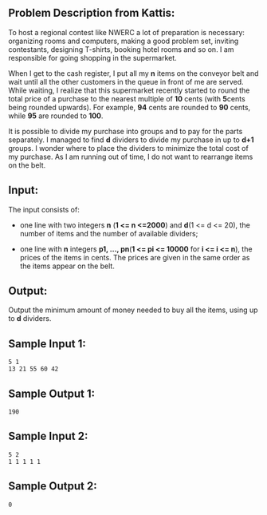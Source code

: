 ## Problem Description from Kattis:

To host a regional contest like NWERC a lot of preparation is necessary: organizing rooms and computers, making a good problem set, inviting contestants, designing T-shirts, booking hotel rooms and so on. I am responsible for going shopping in the supermarket. </br>

When I get to the cash register, I put all my **n** items on the conveyor belt and wait until all the other customers in the queue in front of me are served. While waiting, I realize that this supermarket recently started to round the total price of a purchase to the nearest multiple of **10** cents (with **5**cents being rounded upwards). For example, **94** cents are rounded to **90** cents, while **95** are rounded to **100**. </br>

It is possible to divide my purchase into groups and to pay for the parts separately. I managed to find **d** dividers to divide my purchase in up to **d+1** groups. I wonder where to place the dividers to minimize the total cost of my purchase. As I am running out of time, I do not want to rearrange items on the belt. </br>

## Input:

The input consists of: </br>

-  one line with two integers **n** (**1 <= n <=2000**) and **d**(1 <= d <= 20), the number of items and the number of available dividers; 

- one line with **n** integers **p1, ..., pn**(**1 <= pi <= 10000** for 
**i <= i <= n**), the prices of the items in cents. The prices are given in the same order as the items appear on the belt.

## Output:

Output the minimum amount of money needed to buy all the items, using up to **d** dividers.

## Sample Input 1:

```
5 1
13 21 55 60 42
```

## Sample Output 1:

```
190
```

## Sample Input 2:

```
5 2
1 1 1 1 1
```

## Sample Output 2:

```
0
```